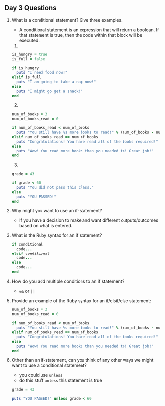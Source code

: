## Day 3 Questions

1. What is a conditional statement? Give three examples.
    * A conditional statement is an expression that will return a boolean. If that statement is true, then the code within that block will be executed.
    1.
    ```ruby
    is_hungry = true
    is_full = false

    if is_hungry
      puts "I need food now!"
    elsif is_full
      puts "I am going to take a nap now!"
    else
      puts "I might go get a snack!"
    end
    ```
    2.
    ```ruby
    num_of_books = 3
    num_of_books_read = 0

    if num_of_books_read < num_of_books
      puts "You still have %s more books to read!" % (num_of_books - num_of_books_read)
    elsif num_of_books_read == num_of_books
      puts "Congratulations! You have read all of the books required!"
    else
      puts "Wow! You read more books than you needed to! Great job!"
    end
    ```
    3.
    ```ruby
    grade = 43

    if grade < 60
      puts "You did not pass this class."
    else
      puts "YOU PASSED!"
    end
    ```

1. Why might you want to use an if-statement?
    * If you have a decision to make and want different outputs/outcomes based on what is entered.

1. What is the Ruby syntax for an if statement?
    ```ruby
    if conditional
      code...
    elsif conditional
      code...
    else
      code...
    end
    ```

1. How do you add multiple conditions to an if statement?
    * `&&` or `||`
1. Provide an example of the Ruby syntax for an if/elsif/else statement:
    ```ruby
    num_of_books = 3
    num_of_books_read = 0

    if num_of_books_read < num_of_books
      puts "You still have %s more books to read!" % (num_of_books - num_of_books_read)
    elsif num_of_books_read == num_of_books
      puts "Congratulations! You have read all of the books required!"
    else
      puts "Wow! You read more books than you needed to! Great job!"
    end
    ```
1. Other than an if-statement, can you think of any other ways we might want to use a conditional statement?
    * you could use `unless`
    * do this stuff `unless` this statement is true
    ```ruby
    grade = 43

    puts "YOU PASSED!" unless grade < 60
    ```
